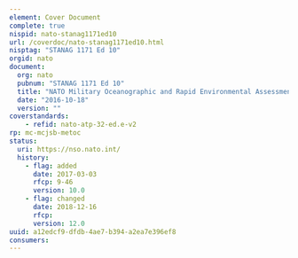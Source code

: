 ```yaml
---
element: Cover Document
complete: true
nispid: nato-stanag1171ed10
url: /coverdoc/nato-stanag1171ed10.html
nisptag: "STANAG 1171 Ed 10"
orgid: nato
document:
  org: nato
  pubnum: "STANAG 1171 Ed 10"
  title: "NATO Military Oceanographic and Rapid Environmental Assessment Support Procedures - ATP-32 Edition E"
  date: "2016-10-18"
  version: ""
coverstandards:
    - refid: nato-atp-32-ed.e-v2
rp: mc-mcjsb-metoc
status:
  uri: https://nso.nato.int/
  history: 
    - flag: added
      date: 2017-03-03
      rfcp: 9-46
      version: 10.0
    - flag: changed
      date: 2018-12-16
      rfcp: 
      version: 12.0
uuid: a12edcf9-dfdb-4ae7-b394-a2ea7e396ef8
consumers:
---
```

